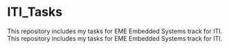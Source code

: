 # ITI_Tasks

This repository includes my tasks for EME Embedded Systems track for ITI.	This repository includes my tasks for EME Embedded Systems track for ITI.
